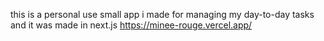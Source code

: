 this is a personal use small app i made for managing my day-to-day tasks and it was made in next.js
https://minee-rouge.vercel.app/ 

